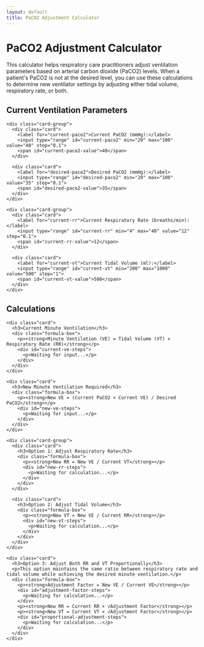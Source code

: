 ```yaml
---
layout: default
title: PaCO2 Adjustment Calculator
---
```


<div class="container">
  <div class="intro">
    <h1>PaCO2 Adjustment Calculator</h1>
    <p>This calculator helps respiratory care practitioners adjust ventilation parameters based on arterial carbon dioxide (PaCO2) levels. When a patient's PaCO2 is not at the desired level, you can use these calculations to determine new ventilator settings by adjusting either tidal volume, respiratory rate, or both.</p>
  </div>

  <div class="section">
    <h2>Current Ventilation Parameters</h2>
    
    <div class="card-group">
      <div class="card">
        <label for="current-paco2">Current PaCO2 (mmHg):</label>
        <input type="range" id="current-paco2" min="20" max="100" value="40" step="0.1">
        <span id="current-paco2-value">40</span>
      </div>
      
      <div class="card">
        <label for="desired-paco2">Desired PaCO2 (mmHg):</label>
        <input type="range" id="desired-paco2" min="20" max="100" value="35" step="0.1">
        <span id="desired-paco2-value">35</span>
      </div>
    </div>

    <div class="card-group">
      <div class="card">
        <label for="current-rr">Current Respiratory Rate (breaths/min):</label>
        <input type="range" id="current-rr" min="4" max="40" value="12" step="0.1">
        <span id="current-rr-value">12</span>
      </div>
      
      <div class="card">
        <label for="current-vt">Current Tidal Volume (ml):</label>
        <input type="range" id="current-vt" min="200" max="1000" value="500" step="1">
        <span id="current-vt-value">500</span>
      </div>
    </div>
  </div>

  <div class="section">
    <h2>Calculations</h2>
    
    <div class="card">
      <h3>Current Minute Ventilation</h3>
      <div class="formula-box">
        <p><strong>Minute Ventilation (VE) = Tidal Volume (VT) × Respiratory Rate (RR)</strong></p>
        <div id="current-ve-steps">
          <p>Waiting for input...</p>
        </div>
      </div>
    </div>

    <div class="card">
      <h3>New Minute Ventilation Required</h3>
      <div class="formula-box">
        <p><strong>New VE = (Current PaCO2 × Current VE) / Desired PaCO2</strong></p>
        <div id="new-ve-steps">
          <p>Waiting for input...</p>
        </div>
      </div>
    </div>

    <div class="card-group">
      <div class="card">
        <h3>Option 1: Adjust Respiratory Rate</h3>
        <div class="formula-box">
          <p><strong>New RR = New VE / Current VT</strong></p>
          <div id="new-rr-steps">
            <p>Waiting for calculation...</p>
          </div>
        </div>
      </div>

      <div class="card">
        <h3>Option 2: Adjust Tidal Volume</h3>
        <div class="formula-box">
          <p><strong>New VT = New VE / Current RR</strong></p>
          <div id="new-vt-steps">
            <p>Waiting for calculation...</p>
          </div>
        </div>
      </div>
    </div>

    <div class="card">
      <h3>Option 3: Adjust Both RR and VT Proportionally</h3>
      <p>This option maintains the same ratio between respiratory rate and tidal volume while achieving the desired minute ventilation.</p>
      <div class="formula-box">
        <p><strong>Adjustment Factor = New VE / Current VE</strong></p>
        <div id="adjustment-factor-steps">
          <p>Waiting for calculation...</p>
        </div>
        <p><strong>New RR = Current RR × √Adjustment Factor</strong></p>
        <p><strong>New VT = Current VT × √Adjustment Factor</strong></p>
        <div id="proportional-adjustment-steps">
          <p>Waiting for calculation...</p>
        </div>
      </div>
    </div>
  </div>
</div>

<script src="{{ '/info/js/paCO2-calculator.js' | relative_url }}"></script>
